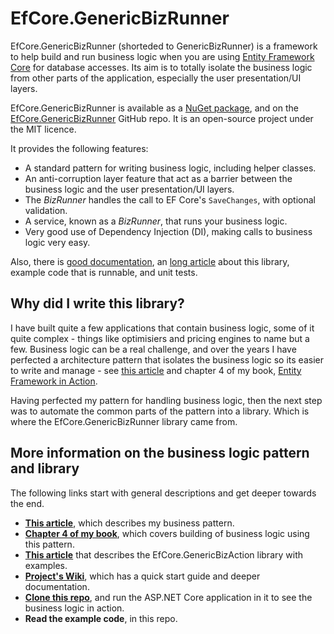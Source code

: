 # EfCore.GenericBizRunner

EfCore.GenericBizRunner (shorteded to GenericBizRunner) is a framework to help build and
run business logic when you are using [Entity Framework Core](https://docs.microsoft.com/en-us/ef/core/) for database accesses.
Its aim is to totally isolate the business logic from other parts of the application, especially the user presentation/UI layers.

EfCore.GenericBizRunner is available as a [NuGet package](https://www.nuget.org/packages/EfCore.GenericBizRunner/), 
and on the [EfCore.GenericBizRunner](https://github.com/JonPSmith/EfCore.GenericBizRunner) GitHub repo.
It is an open-source project under the MIT licence.

It provides the following features:
* A standard pattern for writing business logic, including helper classes.
* An anti-corruption layer feature that act as a barrier between the business logic and the user presentation/UI layers. 
* The *BizRunner* handles the call to EF Core's `SaveChanges`, with optional validation.
* A service, known as a *BizRunner*, that runs your business logic.
* Very good use of Dependency Injection (DI), making calls to business logic very easy.

Also, there is [good documentation](https://github.com/JonPSmith/EfCore.GenericBizRunner/wiki), 
an [long article](http://www.thereformedprogrammer.net/a-library-to-run-your-business-logic-when-using-entity-framework-core/) about this library, example code that is runnable, and unit tests.

## Why did I write this library?

I have built quite a few applications that contain business logic, some of it quite complex -
things like optimisiers and pricing engines to name but a few. 
Business logic can be a real challenge, and over the years I have perfected a architecture
pattern that isolates the business logic so its easier to write and manage -
see [this article](http://www.thereformedprogrammer.net/architecture-of-business-layer-working-with-entity-framework-core-and-v6-revisited/)
and chapter 4 of my book, [Entity Framework in Action](http://bit.ly/2m8KRAZ).

Having perfected my pattern for handling business logic, then the next step was to
automate the common parts of the pattern into a library. Which is where the
EfCore.GenericBizRunner library came from.

## More information on the business logic pattern and library

The following links start with general descriptions and get deeper towards the end.
* **[This article](http://www.thereformedprogrammer.net/architecture-of-business-layer-working-with-entity-framework-core-and-v6-revisited/)**, which describes my business pattern.
* **[Chapter 4 of my book](http://bit.ly/2m8KRAZ)**, which covers building of business logic using this pattern.
* **[This article](http://www.thereformedprogrammer.net/a-library-to-run-your-business-logic-when-using-entity-framework-core/)** that describes the EfCore.GenericBizAction library with examples.
* **[Project's Wiki](https://github.com/JonPSmith/EfCore.GenericBizRunner/wiki)**, which has a quick start guide and deeper documentation.
* **[Clone this repo](https://github.com/JonPSmith/EfCore.GenericBizRunner/)**, and run the ASP.NET Core application in it to see the business logic in action.
* **Read the example code**, in this repo.  


